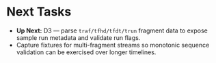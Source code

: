 # Next Tasks

- **Up Next:** D3 — parse `traf/tfhd/tfdt/trun` fragment data to expose sample run metadata and validate run flags.
- Capture fixtures for multi-fragment streams so monotonic sequence validation can be exercised over longer timelines.

